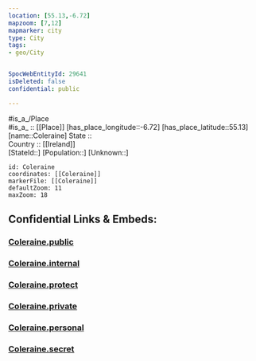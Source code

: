 ```yaml
---
location: [55.13,-6.72] 
mapzoom: [7,12] 
mapmarker: city 
type: City
tags:
- geo/City


SpocWebEntityId: 29641
isDeleted: false
confidential: public

---
```

#is_a_/Place  
#is_a_ :: [[Place]] 
[has_place_longitude::-6.72] 
[has_place_latitude::55.13] 
[name::Coleraine] 
State ::  
Country :: [[Ireland]]  
[StateId::] 
[Population::] 
[Unknown::] 


```leaflet
id: Coleraine
coordinates: [[Coleraine]] 
markerFile: [[Coleraine]] 
defaultZoom: 11 
maxZoom: 18
```


## Confidential Links & Embeds: 

### [Coleraine.public](/_public/\Earth\Continent\Europe\Europe~North\UK\Ireland~North\counties~Ireland~North\Causeway-Coast_and_Glens\cities~CausewayCoastandGlens\Coleraine\cities~ColeraineColeraine.public.md) 

### [Coleraine.internal](/_internal/\Earth\Continent\Europe\Europe~North\UK\Ireland~North\counties~Ireland~North\Causeway-Coast_and_Glens\cities~CausewayCoastandGlens\Coleraine\cities~ColeraineColeraine.internal.md) 

### [Coleraine.protect](/_protect/\Earth\Continent\Europe\Europe~North\UK\Ireland~North\counties~Ireland~North\Causeway-Coast_and_Glens\cities~CausewayCoastandGlens\Coleraine\cities~ColeraineColeraine.protect.md) 

### [Coleraine.private](/_private/\Earth\Continent\Europe\Europe~North\UK\Ireland~North\counties~Ireland~North\Causeway-Coast_and_Glens\cities~CausewayCoastandGlens\Coleraine\cities~ColeraineColeraine.private.md) 

### [Coleraine.personal](/_personal/\Earth\Continent\Europe\Europe~North\UK\Ireland~North\counties~Ireland~North\Causeway-Coast_and_Glens\cities~CausewayCoastandGlens\Coleraine\cities~ColeraineColeraine.personal.md) 

### [Coleraine.secret](/_secret/\Earth\Continent\Europe\Europe~North\UK\Ireland~North\counties~Ireland~North\Causeway-Coast_and_Glens\cities~CausewayCoastandGlens\Coleraine\cities~ColeraineColeraine.secret.md)

